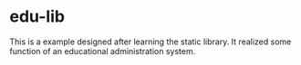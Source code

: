 # edu-lib
This is a example designed after learning the static library. It realized some function of an  educational administration system. 
